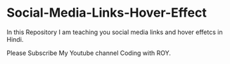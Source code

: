 # Social-Media-Links-Hover-Effect
In this Repository I am teaching you social media links and hover effetcs in Hindi.

Please Subscribe My Youtube channel Coding with ROY.
